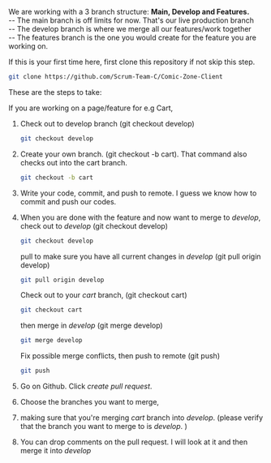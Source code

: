 We are working with a 3 branch structure: **Main, Develop and Features.**
<br />
-- The main branch is off limits for now. That's our live production branch
<br />
-- The develop branch is where we merge all our features/work together
<br />
-- The features branch is the one you would create for the feature you are working on.
<br />


If this is your first time here, first clone this repository if not skip this step.
   ```sh
   git clone https://github.com/Scrum-Team-C/Comic-Zone-Client
   ```
These are the steps to take:

If you are working on a page/feature for e.g Cart, 

1. Check out to develop branch (git checkout develop)
   ```sh
   git checkout develop
   ```

2. Create your own branch. (git checkout -b cart). That command also checks out into the cart branch.
   ```sh
   git checkout -b cart
   ```

3. Write your code, commit, and push to remote. I guess we know how to commit and push our codes.

4. When you are done with the feature and now want to merge to _develop_,
   check out to _develop_ (git checkout develop)
   ```sh
   git checkout develop
   ```
   pull to make sure you have all current changes in _develop_ (git pull origin develop)
   ```sh
   git pull origin develop
   ```   
   Check out to your _cart_ branch, (git checkout cart)
   ```sh
   git checkout cart
   ```  
   then merge in _develop_ (git merge develop)
   ```sh
   git merge develop
   ```  
   Fix possible merge conflicts, then push to remote (git push)
   ```sh
   git push
   ``` 

5. Go on Github. Click _create pull request_. 
6. Choose the branches you want to merge, 
7. making sure that you're merging _cart_ branch into _develop_. (please verify that the branch you want to merge to is _develop_. )
8. You can drop comments on the pull request. I will look at it and then merge it into _develop_

